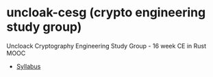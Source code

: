 # uncloak-cesg (crypto engineering study group)
Uncloack Cryptography Engineering Study Group - 16 week CE in Rust MOOC
- [Syllabus](https://hackmd.io/@thor314/ryEWRY6Qs)
